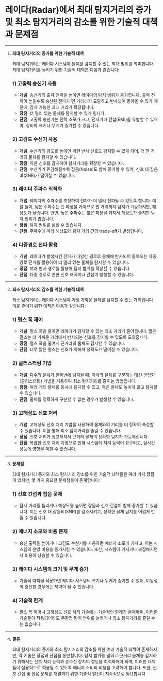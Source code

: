 # 레이다(Radar)에서 최대 탐지거리의 증가 및 최소 탐지거리의 감소를 위한 기술적 대책과 문제점

---

1. **최대 탐지거리의 증가를 위한 기술적 대책**

   최대 탐지거리는 레이다 시스템이 물체를 감지할 수 있는 최대 범위를 의미합니다. 최대 탐지거리를 늘리기 위한 기술적 대책은 다음과 같습니다:

   ### 1) **고출력 송신기 사용**
   - **개념**: 송신기의 출력 전력을 높이면 레이다의 탐지 범위가 증가합니다. 출력 전력이 높을수록 송신된 전파가 먼 거리까지 도달하고 반사되어 돌아올 수 있기 때문에, 감지 가능한 최대 거리가 확장됩니다.
   - **장점**: 더 멀리 있는 물체를 탐지할 수 있게 됩니다.
   - **단점**: 고출력 송신기는 전력 소모가 크고, 전자기파 간섭(EMI)을 유발할 수 있으며, 장비의 크기나 무게가 증가할 수 있습니다.

   ### 2) **고감도 수신기 사용**
   - **개념**: 수신기의 감도를 높이면 약한 반사 신호도 감지할 수 있게 되어, 더 먼 거리의 물체를 탐지할 수 있습니다.
   - **장점**: 약한 신호를 감지하여 탐지거리를 확장할 수 있습니다.
   - **단점**: 수신기가 민감해질수록 잡음(Noise)도 함께 증가할 수 있어, 신호 대 잡음비(SNR)가 떨어질 수 있습니다.

   ### 3) **레이더 주파수 최적화**
   - **개념**: 레이다의 주파수를 조정하여 전파가 더 멀리 전파될 수 있도록 합니다. 예를 들어, 낮은 주파수는 긴 파장을 가지므로 먼 거리까지 탐지가 가능하지만, 해상도가 낮습니다. 반면, 높은 주파수는 짧은 파장을 가져서 해상도가 좋지만 탐지 범위가 좁습니다.
   - **장점**: 탐지 범위를 넓힐 수 있습니다.
   - **단점**: 주파수에 따라 해상도와 탐지 거리 간의 trade-off가 발생합니다.

   ### 4) **다중경로 전파 활용**
   - **개념**: 레이다가 발생시킨 전파가 다양한 경로로 물체에 반사되어 돌아오는 다중 경로 전파를 활용하여 더 멀리 있는 물체를 탐지할 수 있습니다.
   - **장점**: 여러 반사 경로를 활용해 탐지 범위를 확장할 수 있습니다.
   - **단점**: 다중 경로로 인한 신호 왜곡이나 간섭이 발생할 수 있습니다.

---

2. **최소 탐지거리의 감소를 위한 기술적 대책**

   최소 탐지거리는 레이다 시스템이 가장 가까운 물체를 탐지할 수 있는 거리입니다. 이를 줄이기 위한 대책은 다음과 같습니다:

   ### 1) **펄스 폭 제어**
   - **개념**: 펄스 폭을 줄이면 레이다가 감지할 수 있는 최소 거리가 줄어듭니다. 짧은 펄스는 더 가까운 거리에서 반사되는 신호를 감지할 수 있도록 도와줍니다.
   - **장점**: 펄스 폭을 줄여서 근거리의 물체도 감지할 수 있습니다.
   - **단점**: 너무 짧은 펄스는 신호가 약해져 정확도가 떨어질 수 있습니다.

   ### 2) **클러스터링 기법**
   - **개념**: 다수의 물체가 한꺼번에 탐지될 때, 각각의 물체를 구분하는 대신 군집화(클러스터링) 기법을 사용하여 최소 탐지거리를 줄이는 방법입니다.
   - **장점**: 여러 개의 물체를 동시에 탐지할 수 있고, 작은 물체도 놓치지 않고 탐지할 수 있습니다.
   - **단점**: 물체를 정확하게 구분할 수 없는 경우가 발생할 수 있습니다.

   ### 3) **고해상도 신호 처리**
   - **개념**: 고해상도 신호 처리 기법을 사용하여 물체와의 거리를 더 정확히 측정할 수 있습니다. 이를 통해 최소 탐지거리를 줄일 수 있습니다.
   - **장점**: 신호 처리가 정교해져서 근거리 물체의 정확한 탐지가 가능해집니다.
   - **단점**: 복잡한 신호 처리 과정으로 인해 시스템의 처리 능력이 요구되고, 실시간 성능에 영향을 미칠 수 있습니다.

---

3. **문제점**

   최대 탐지거리 증가와 최소 탐지거리 감소를 위한 기술적 대책들은 여러 가지 장점이 있지만, 몇 가지 중요한 문제점들이 존재합니다:

   ### 1) **신호 간섭과 잡음 문제**
   - 탐지 거리를 늘리거나 해상도를 높이면 잡음과 신호 간섭이 함께 증가할 수 있습니다. 이는 신호 대 잡음비(SNR)를 감소시키고, 정확한 물체 탐지를 어렵게 만들 수 있습니다.

   ### 2) **에너지 소모와 비용 문제**
   - 송신 출력을 높이거나 고감도 수신기를 사용하면 에너지 소모가 커지고, 이는 시스템의 운영 비용을 증가시킬 수 있습니다. 또한, 시스템이 커지거나 복잡해지면서 비용이 상승할 수 있습니다.

   ### 3) **레이다 시스템의 크기 및 무게 증가**
   - 기술적 대책을 적용하면 레이다 시스템의 크기나 무게가 증가할 수 있어, 이동성이 중요한 경우에는 제약이 될 수 있습니다.

   ### 4) **기술적 한계**
   - 펄스 폭 제어나 고해상도 신호 처리 기술에는 기술적인 한계가 존재하며, 이러한 기술들이 적용되더라도 무한정 탐지 범위를 늘리거나 최소 탐지거리를 줄일 수는 없습니다.

---

4. **결론**

   최대 탐지거리의 증가와 최소 탐지거리의 감소를 위한 여러 기술적 대책이 존재하지만, 각 기술은 장점과 단점을 동반합니다. 탐지 범위를 넓히고 근거리 물체를 감지하기 위해서는 신호 처리 능력과 송수신 장치의 성능을 최적화해야 하며, 이러한 대책들이 실용적으로 적용될 수 있도록 에너지 소비와 비용을 고려해야 합니다. 또한, 신호 간섭 및 잡음 문제를 해결하기 위한 기술적 발전이 지속적으로 필요합니다.
